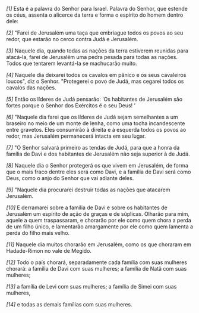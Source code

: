 *[1]* Esta é a palavra do Senhor para Israel. Palavra do Senhor, que estende os céus, assenta o alicerce da terra e forma o espírito do homem dentro dele:

*[2]* "Farei de Jerusalém uma taça que embriague todos os povos ao seu redor, que estarão no cerco contra Judá e Jerusalém.

*[3]* Naquele dia, quando todas as nações da terra estiverem reunidas para atacá-la, farei de Jerusalém uma pedra pesada para todas as nações. Todos que tentarem levantá-la se machucarão muito.

*[4]* Naquele dia deixarei todos os cavalos em pânico e os seus cavaleiros loucos", diz o Senhor. "Protegerei o povo de Judá, mas cegarei todos os cavalos das nações.

*[5]* Então os líderes de Judá pensarão: ‘Os habitantes de Jerusalém são fortes porque o Senhor dos Exércitos é o seu Deus! ’

*[6]* "Naquele dia farei que os líderes de Judá sejam semelhantes a um braseiro no meio de um monte de lenha, como uma tocha incandescente entre gravetos. Eles consumirão à direita e à esquerda todos os povos ao redor, mas Jerusalém permanecerá intacta em seu lugar.

*[7]* "O Senhor salvará primeiro as tendas de Judá, para que a honra da família de Davi e dos habitantes de Jerusalém não seja superior à de Judá.

*[8]* Naquele dia o Senhor protegerá os que vivem em Jerusalém, de forma que o mais fraco dentre eles será como Davi, e a família de Davi será como Deus, como o anjo do Senhor que vai adiante deles.

*[9]* "Naquele dia procurarei destruir todas as nações que atacarem Jerusalém.

*[10]* E derramarei sobre a família de Davi e sobre os habitantes de Jerusalém um espírito de ação de graças e de súplicas. Olharão para mim, aquele a quem traspassaram, e chorarão por ele como quem chora a perda de um filho único, e lamentarão amargamente por ele como quem lamenta a perda do filho mais velho.

*[11]* Naquele dia muitos chorarão em Jerusalém, como os que choraram em Hadade-Rimon no vale de Megido.

*[12]* Todo o país chorará, separadamente cada família com suas mulheres chorará: a família de Davi com suas mulheres; a família de Natã com suas mulheres;

*[13]* a família de Levi com suas mulheres; a família de Simei com suas mulheres,

*[14]* e todas as demais famílias com suas mulheres.

